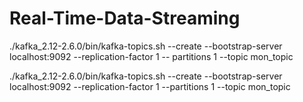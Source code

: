 # Real-Time-Data-Streaming

./kafka_2.12-2.6.0/bin/kafka-topics.sh --create --bootstrap-server localhost:9092 --replication-factor 1 -- partitions 1 --topic mon_topic

./kafka_2.12-2.6.0/bin/kafka-topics.sh --create --bootstrap-server localhost:9092 --replication-factor 1 --partitions 1 --topic mon_topic